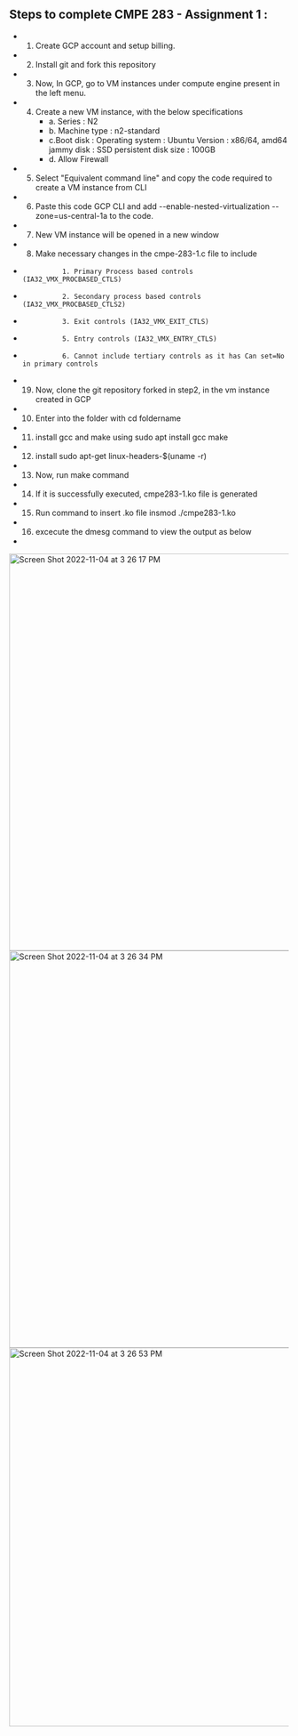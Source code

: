 ## Steps to complete CMPE 283 - Assignment 1 :
* 1. Create GCP account and setup billing.
* 2. Install git and fork this repository 
* 3. Now, In GCP, go to VM instances under compute engine present in the left menu.
* 4. Create a new VM instance, with the below specifications
       * a. Series : N2
       * b. Machine type : n2-standard
       * c.Boot disk : Operating system : Ubuntu
                      Version : x86/64, amd64 jammy
                      disk : SSD persistent disk
                      size : 100GB
       * d. Allow Firewall 
* 5. Select "Equivalent command line" and copy the code required to create a VM instance from CLI
* 6. Paste this code GCP CLI and add --enable-nested-virtualization --zone=us-central-1a to the code.
* 7. New VM instance will be opened in a new window
* 8. Make necessary changes in the cmpe-283-1.c file to include
*               1. Primary Process based controls (IA32_VMX_PROCBASED_CTLS)
*               2. Secondary process based controls (IA32_VMX_PROCBASED_CTLS2)
*               3. Exit controls (IA32_VMX_EXIT_CTLS)
*               5. Entry controls (IA32_VMX_ENTRY_CTLS)
*               6. Cannot include tertiary controls as it has Can set=No in primary controls
*  19. Now, clone the git repository forked in step2, in the vm instance created in GCP
*  10. Enter into the folder with cd foldername 
*  11. install gcc and make using sudo apt install gcc make
*  12. install sudo apt-get linux-headers-$(uname -r)
*  13. Now, run make command
*  14. If it is successfully executed, cmpe283-1.ko file is generated
*  15. Run command to insert .ko file insmod ./cmpe283-1.ko
*  16. excecute the dmesg command  to view the output as below
*  
<img width="714" alt="Screen Shot 2022-11-04 at 3 26 17 PM" src="https://user-images.githubusercontent.com/101368541/200083900-4e2cbcdc-a0a6-48b5-b2f4-27340a54d333.png">
<img width="714" alt="Screen Shot 2022-11-04 at 3 26 34 PM" src="https://user-images.githubusercontent.com/101368541/200083922-fbe53341-b487-4b87-9443-2f82b28dae85.png">
<img width="681" alt="Screen Shot 2022-11-04 at 3 26 53 PM" src="https://user-images.githubusercontent.com/101368541/200083931-6e474935-28a4-4af3-bcf7-ac1084a339d5.png">
